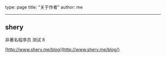 type: page
title: "关于作者"
author: me

---

## shery

非著名程序员
测试 8

[http://www.shery.me/blog](http://www.shery.me/blog/)
